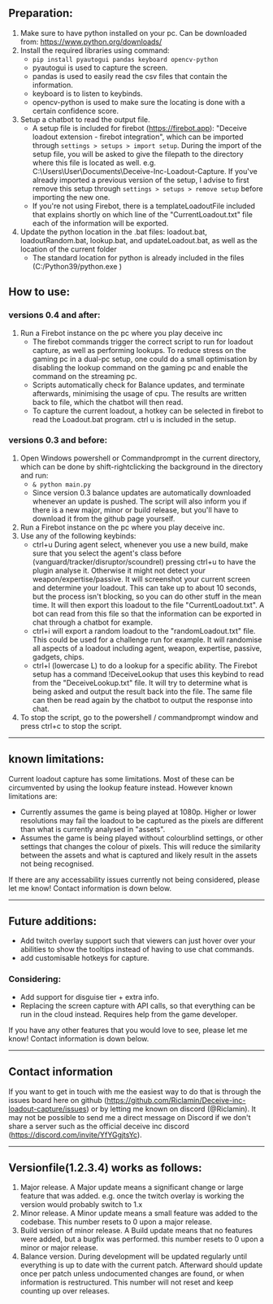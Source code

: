 ## Preparation:
1. Make sure to have python installed on your pc. Can be downloaded from: https://www.python.org/downloads/
2. Install the required libraries using command:
    - `pip install pyautogui pandas keyboard opencv-python`
    - pyautogui is used to capture the screen.
    - pandas is used to easily read the csv files that contain the information.
    - keyboard is to listen to keybinds.
    - opencv-python is used to make sure the locating is done with a certain confidence score.
3. Setup a chatbot to read the output file. 
    - A setup file is included for firebot (https://firebot.app): "Deceive loadout extension - firebot integration", which can be imported through `settings > setups > import setup`. During the import of the setup file, you will be asked to give the filepath to the directory where this file is located as well. e.g. C:\Users\User\Documents\Deceive-Inc-Loadout-Capture. If you've already imported a previous version of the setup, I advise to first remove this setup through `settings > setups > remove setup` before importing the new one. 
    - If you're not using Firebot, there is a templateLoadoutFile included that explains shortly on which line of the "CurrentLoadout.txt" file each of the information will be exported.
4. Update the python location in the .bat files: loadout.bat, loadoutRandom.bat, lookup.bat, and updateLoadout.bat, as well as the location of the current folder
    - The standard location for python is already included in the files (C:/Python39/python.exe )

## How to use:
### versions 0.4 and after:
1. Run a Firebot instance on the pc where you play deceive inc
    - The firebot commands trigger the correct script to run for loadout capture, as well as performing lookups. To reduce stress on the gaming pc in a dual-pc setup, one could do a small optimisation by disabling the lookup command on the gaming pc and enable the command on the streaming pc. 
    - Scripts automatically check for Balance updates, and terminate afterwards, minimising the usage of cpu. The results are written back to file, which the chatbot will then read. 
    - To capture the current loadout, a hotkey can be selected in firebot to read the Loadout.bat program. ctrl u is included in the setup. 


### versions 0.3 and before:
1. Open Windows powershell or Commandprompt in the current directory, which can be done by shift-rightclicking the background in the directory and run:
    - `& python main.py`
    - Since version 0.3 balance updates are automatically downloaded whenever an update is pushed. The script will also inform you if there is a new major, minor or build release, but you'll have to download it from the github page yourself.
2. Run a Firebot instance on the pc where you play deceive inc. 
3. Use any of the following keybinds:
    - ctrl+u During agent select, whenever you use a new build, make sure that you select the agent's class before (vanguard/tracker/disruptor/scoundrel) pressing ctrl+u to have the plugin analyse it. Otherwise it might not detect your weapon/expertise/passive. It will screenshot your current screen and determine your loadout. This can take up to about 10 seconds, but the process isn't blocking, so you can do other stuff in the mean time. It will then export this loadout to the file "CurrentLoadout.txt". A bot can read from this file so that the information can be exported in chat through a chatbot for example.
    - ctrl+i will export a random loadout to the "randomLoadout.txt" file. This could be used for a challenge run for example. It will randomise all aspects of a loadout including agent, weapon, expertise, passive, gadgets, chips. 
    - ctrl+l (lowercase L) to do a lookup for a specific ability. The Firebot setup has a command !DeceiveLookup that uses this keybind to read from the "DeceiveLookup.txt" file. It will try to determine what is being asked and output the result back into the file. The same file can then be read again by the chatbot to output the response into chat. 
4. To stop the script, go to the powershell / commandprompt window and press ctrl+c to stop the script.

___

## known limitations:
Current loadout capture has some limitations. Most of these can be circumvented by using the lookup feature instead. However known limitations are:
- Currently assumes the game is being played at 1080p. Higher or lower resolutions may fail the loadout to be captured as the pixels are different than what is currently analysed in "assets".
- Assumes the game is being played without colourblind settings, or other settings that changes the colour of pixels. This will reduce the similarity between the assets and what is captured and likely result in the assets not being recognised. 

If there are any accessability issues currently not being considered, please let me know! Contact information is down below.

___

## Future additions:
- Add twitch overlay support such that viewers can just hover over your abilities to show the tooltips instead of having to use chat commands.
- add customisable hotkeys for capture.

### Considering:
- Add support for disguise tier + extra info. 
- Replacing the screen capture with API calls, so that everything can be run in the cloud instead. Requires help from the game developer. 

If you have any other features that you would love to see, please let me know! Contact information is down below.
___

## Contact information
If you want to get in touch with me the easiest way to do that is through the issues board here on github (https://github.com/Riclamin/Deceive-inc-loadout-capture/issues) or by letting me known on discord (@Riclamin). It may not be possible to send me a direct message on Discord if we don't share a server such as the official deceive inc discord (https://discord.com/invite/YfYGgjtsYc). 

___

## Versionfile(1.2.3.4) works as follows: 
1. Major release. A Major update means a significant change or large feature that was added. e.g. once the twitch overlay is working the version would probably switch to 1.x
2. Minor release. A Minor update means a small feature was added to the codebase. This number resets to 0 upon a major release.
3. Build version of minor release. A Build update means that no features were added, but a bugfix was performed. this number resets to 0 upon a minor or major release.
4. Balance version. During development will be updated regularly until everything is up to date with the current patch. Afterward should update once per patch unless undocumented changes are found, or when information is restructured. This number will not reset and keep counting up over releases.
